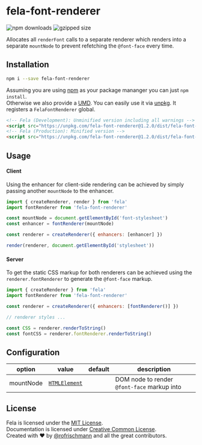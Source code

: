 # fela-font-renderer

<img alt="npm downloads" src="https://img.shields.io/npm/dm/fela-font-renderer.svg">
<img alt="gzipped size" src="https://img.shields.io/badge/gzipped-0.39kb-brightgreen.svg">

Allocates all `renderFont` calls to a separate renderer which renders into a separate `mountNode` to prevent refetching the `@font-face` every time.

## Installation
```sh
npm i --save fela-font-renderer
```
Assuming you are using [npm](https://www.npmjs.com) as your package mananger you can just `npm install`.<br>
Otherwise we also provide a [UMD](https://github.com/umdjs/umd). You can easily use it via [unpkg](https://unpkg.com/). It registers a `FelaFontRenderer` global.
```HTML
<!-- Fela (Development): Unminified version including all warnings -->
<script src="https://unpkg.com/fela-font-renderer@1.2.0/dist/fela-font-renderer.js"></script>
<!-- Fela (Production): Minified version -->
<script src="https://unpkg.com/fela-font-renderer@1.2.0/dist/fela-font-renderer.min.js"></script>
```

## Usage
#### Client
Using the enhancer for client-side rendering can be achieved by simply passing another `mountNode` to the enhancer.
```javascript
import { createRenderer, render } from 'fela'
import fontRenderer from 'fela-font-renderer'

const mountNode = document.getElementById('font-stylesheet')
const enhancer = fontRenderer(mountNode)

const renderer = createRenderer({ enhancers: [enhancer] })

render(renderer, document.getElementById('stylesheet'))
```

#### Server
To get the static CSS markup for both renderers can be achieved using the `renderer.fontRenderer` to generate the `@font-face` markup.
```javascript
import { createRenderer } from 'fela'
import fontRenderer from 'fela-font-renderer'

const renderer = createRenderer({ enhancers: [fontRenderer()] })

// renderer styles ...

const CSS = renderer.renderToString()
const fontCSS = renderer.fontRenderer.renderToString()
```

## Configuration

| option | value | default |description |
| ------ | --- | ------------ | --- |
|mountNode| [`HTMLElement`](https://developer.mozilla.org/en-US/docs/Web/API/HTMLElement) | | DOM node to render `@font-face` markup into |

## License
Fela is licensed under the [MIT License](http://opensource.org/licenses/MIT).<br>
Documentation is licensed under [Creative Common License](http://creativecommons.org/licenses/by/4.0/).<br>
Created with ♥ by [@rofrischmann](http://rofrischmann.de) and all the great contributors.
